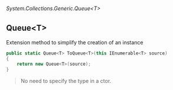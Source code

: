 ###### System.Collections.Generic.Queue\<T\>
## Queue\<T\>


Extension method to simplify the creation of an instance
``` csharp
public static Queue<T> ToQueue<T>(this IEnumerable<T> source)
{
    return new Queue<T>(source);
}
```

> No need to specify the type in a ctor.
